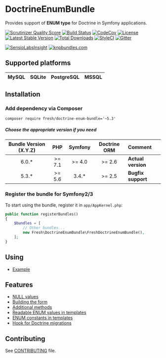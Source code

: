 # DoctrineEnumBundle

Provides support of **ENUM type** for Doctrine in Symfony applications.

[![Scrutinizer Quality Score](https://img.shields.io/scrutinizer/g/fre5h/DoctrineEnumBundle.svg?style=flat-square)](https://scrutinizer-ci.com/g/fre5h/DoctrineEnumBundle/)
[![Build Status](https://img.shields.io/travis/fre5h/DoctrineEnumBundle/5.x.svg?&style=flat-square)](https://travis-ci.org/fre5h/DoctrineEnumBundle)
[![CodeCov](https://img.shields.io/codecov/c/github/fre5h/DoctrineEnumBundle.svg?style=flat-square)](https://codecov.io/github/fre5h/DoctrineEnumBundle)
[![License](https://img.shields.io/packagist/l/fresh/doctrine-enum-bundle.svg?style=flat-square)](https://packagist.org/packages/fresh/doctrine-enum-bundle)
[![Latest Stable Version](https://img.shields.io/packagist/v/fresh/doctrine-enum-bundle.svg?style=flat-square)](https://packagist.org/packages/fresh/doctrine-enum-bundle)
[![Total Downloads](https://img.shields.io/packagist/dt/fresh/doctrine-enum-bundle.svg?style=flat-square)](https://packagist.org/packages/fresh/doctrine-enum-bundle)
[![StyleCI](https://styleci.io/repos/6553368/shield?style=flat-square)](https://styleci.io/repos/6553368)
[![Gitter](https://img.shields.io/badge/gitter-join%20chat-brightgreen.svg?style=flat-square)](https://gitter.im/fre5h/DoctrineEnumBundle)

[![SensioLabsInsight](https://insight.sensiolabs.com/projects/0cff4816-374a-474e-a1d5-9d5db34562e3/small.png)](https://insight.sensiolabs.com/projects/0cff4816-374a-474e-a1d5-9d5db34562e3)
[![knpbundles.com](http://knpbundles.com/fre5h/DoctrineEnumBundle/badge-short)](http://knpbundles.com/fre5h/DoctrineEnumBundle)

## Supported platforms

| MySQL | SQLite | PostgreSQL | MSSQL |
|-------|--------|------------|-------|

## Installation

### Add dependency via Composer

```composer require fresh/doctrine-enum-bundle='~5.3'```

##### Choose the appropriate version if you need

| Bundle Version (X.Y.Z) | PHP    | Symfony | Doctrine ORM  | Comment            |
|:----------------------:|:------:|:-------:|:-------------:|:-------------------|
| 6.0.*                  | >= 7.1 | >= 4.0  | >= 2.6        | **Actual version** |
| 5.3.*                  | >= 5.6 | 3.4.*   | >= 2.5        | **Bugfix support** |

### Register the bundle for Symfony2/3

To start using the bundle, register it in `app/AppKernel.php`:

```php
public function registerBundles()
{
    $bundles = [
        // Other bundles...
        new Fresh\DoctrineEnumBundle\FreshDoctrineEnumBundle(),
    ];
}
```

## Using

* [Example](./Resources/docs/example_of_using.md "Example")

## Features

* [NULL values](./Resources/docs/null_values.md "NULL values")
* [Building the form](./Resources/docs/building_the_form.md "Building the form")
* [Additional methods](./Resources/docs/additional_methods.md "Additional methods")
* [Readable ENUM values in templates](./Resources/docs/readable_enum_values_in_template.md "Readable ENUM values in templates")
* [ENUM constants in templates](./Resources/docs/enum_constants_in_templates.md "ENUM constants in templates")
* [Hook for Doctrine migrations](./Resources/docs/hook_for_doctrine_migrations.md "Hook for Doctrine migrations")

## Contributing

See [CONTRIBUTING](https://github.com/fre5h/DoctrineEnumBundle/blob/master/.github/CONTRIBUTING.md) file.
